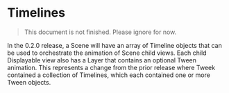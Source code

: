 # Timelines

> This document is not finished. Please ignore for now.

In the 0.2.0 release, a Scene will have an array of Timeline objects that can be used to orchestrate the animation of Scene child views. Each child Displayable view also has a Layer that contains an optional Tween animation. This represents a change from the prior release where Tweek contained a collection of Timelines, which each contained one or more Tween objects.

